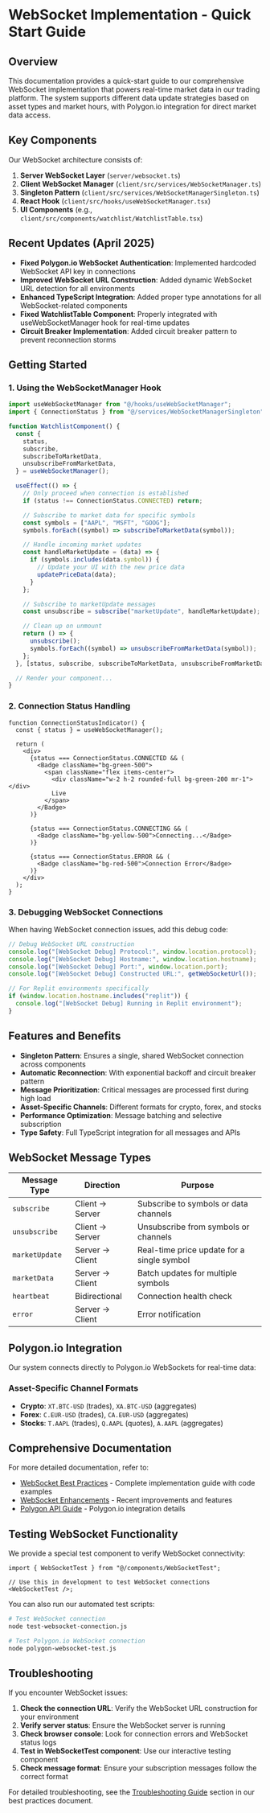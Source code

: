 # WebSocket Implementation - Quick Start Guide

## Overview

This documentation provides a quick-start guide to our comprehensive WebSocket implementation that powers real-time market data in our trading platform. The system supports different data update strategies based on asset types and market hours, with Polygon.io integration for direct market data access.

## Key Components

Our WebSocket architecture consists of:

1. **Server WebSocket Layer** (`server/websocket.ts`)
2. **Client WebSocket Manager** (`client/src/services/WebSocketManager.ts`)
3. **Singleton Pattern** (`client/src/services/WebSocketManagerSingleton.ts`)
4. **React Hook** (`client/src/hooks/useWebSocketManager.tsx`)
5. **UI Components** (e.g., `client/src/components/watchlist/WatchlistTable.tsx`)

## Recent Updates (April 2025)

- **Fixed Polygon.io WebSocket Authentication**: Implemented hardcoded WebSocket API key in connections
- **Improved WebSocket URL Construction**: Added dynamic WebSocket URL detection for all environments
- **Enhanced TypeScript Integration**: Added proper type annotations for all WebSocket-related components
- **Fixed WatchlistTable Component**: Properly integrated with useWebSocketManager hook for real-time updates
- **Circuit Breaker Implementation**: Added circuit breaker pattern to prevent reconnection storms

## Getting Started

### 1. Using the WebSocketManager Hook

```typescript
import useWebSocketManager from "@/hooks/useWebSocketManager";
import { ConnectionStatus } from "@/services/WebSocketManagerSingleton";

function WatchlistComponent() {
  const {
    status,
    subscribe,
    subscribeToMarketData,
    unsubscribeFromMarketData,
  } = useWebSocketManager();

  useEffect(() => {
    // Only proceed when connection is established
    if (status !== ConnectionStatus.CONNECTED) return;

    // Subscribe to market data for specific symbols
    const symbols = ["AAPL", "MSFT", "GOOG"];
    symbols.forEach((symbol) => subscribeToMarketData(symbol));

    // Handle incoming market updates
    const handleMarketUpdate = (data) => {
      if (symbols.includes(data.symbol)) {
        // Update your UI with the new price data
        updatePriceData(data);
      }
    };

    // Subscribe to marketUpdate messages
    const unsubscribe = subscribe("marketUpdate", handleMarketUpdate);

    // Clean up on unmount
    return () => {
      unsubscribe();
      symbols.forEach((symbol) => unsubscribeFromMarketData(symbol));
    };
  }, [status, subscribe, subscribeToMarketData, unsubscribeFromMarketData]);

  // Render your component...
}
```

### 2. Connection Status Handling

```tsx
function ConnectionStatusIndicator() {
  const { status } = useWebSocketManager();

  return (
    <div>
      {status === ConnectionStatus.CONNECTED && (
        <Badge className="bg-green-500">
          <span className="flex items-center">
            <div className="w-2 h-2 rounded-full bg-green-200 mr-1"></div>
            Live
          </span>
        </Badge>
      )}

      {status === ConnectionStatus.CONNECTING && (
        <Badge className="bg-yellow-500">Connecting...</Badge>
      )}

      {status === ConnectionStatus.ERROR && (
        <Badge className="bg-red-500">Connection Error</Badge>
      )}
    </div>
  );
}
```

### 3. Debugging WebSocket Connections

When having WebSocket connection issues, add this debug code:

```typescript
// Debug WebSocket URL construction
console.log("[WebSocket Debug] Protocol:", window.location.protocol);
console.log("[WebSocket Debug] Hostname:", window.location.hostname);
console.log("[WebSocket Debug] Port:", window.location.port);
console.log("[WebSocket Debug] Constructed URL:", getWebSocketUrl());

// For Replit environments specifically
if (window.location.hostname.includes("replit")) {
  console.log("[WebSocket Debug] Running in Replit environment");
}
```

## Features and Benefits

- **Singleton Pattern**: Ensures a single, shared WebSocket connection across components
- **Automatic Reconnection**: With exponential backoff and circuit breaker pattern
- **Message Prioritization**: Critical messages are processed first during high load
- **Asset-Specific Channels**: Different formats for crypto, forex, and stocks
- **Performance Optimization**: Message batching and selective subscription
- **Type Safety**: Full TypeScript integration for all messages and APIs

## WebSocket Message Types

| Message Type   | Direction       | Purpose                                    |
| -------------- | --------------- | ------------------------------------------ |
| `subscribe`    | Client → Server | Subscribe to symbols or data channels      |
| `unsubscribe`  | Client → Server | Unsubscribe from symbols or channels       |
| `marketUpdate` | Server → Client | Real-time price update for a single symbol |
| `marketData`   | Server → Client | Batch updates for multiple symbols         |
| `heartbeat`    | Bidirectional   | Connection health check                    |
| `error`        | Server → Client | Error notification                         |

## Polygon.io Integration

Our system connects directly to Polygon.io WebSockets for real-time data:

### Asset-Specific Channel Formats

- **Crypto**: `XT.BTC-USD` (trades), `XA.BTC-USD` (aggregates)
- **Forex**: `C.EUR-USD` (trades), `CA.EUR-USD` (aggregates)
- **Stocks**: `T.AAPL` (trades), `Q.AAPL` (quotes), `A.AAPL` (aggregates)

## Comprehensive Documentation

For more detailed documentation, refer to:

- [WebSocket Best Practices](./docs/client/WEBSOCKET_BEST_PRACTICES.md) - Complete implementation guide with code examples
- [WebSocket Enhancements](./docs/client/WEBSOCKET_ENHANCEMENTS.md) - Recent improvements and features
- [Polygon API Guide](./docs/POLYGON_API_GUIDE.md) - Polygon.io integration details

## Testing WebSocket Functionality

We provide a special test component to verify WebSocket connectivity:

```tsx
import { WebSocketTest } from "@/components/WebSocketTest";

// Use this in development to test WebSocket connections
<WebSocketTest />;
```

You can also run our automated test scripts:

```bash
# Test WebSocket connection
node test-websocket-connection.js

# Test Polygon.io WebSocket connection
node polygon-websocket-test.js
```

## Troubleshooting

If you encounter WebSocket issues:

1. **Check the connection URL**: Verify the WebSocket URL construction for your environment
2. **Verify server status**: Ensure the WebSocket server is running
3. **Check browser console**: Look for connection errors and WebSocket status logs
4. **Test in WebSocketTest component**: Use our interactive testing component
5. **Check message format**: Ensure your subscription messages follow the correct format

For detailed troubleshooting, see the [Troubleshooting Guide](./docs/client/WEBSOCKET_BEST_PRACTICES.md#troubleshooting-guide) section in our best practices document.
